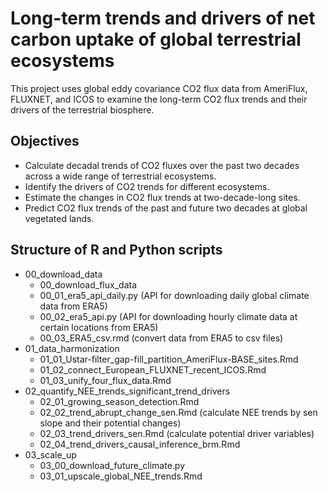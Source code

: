 # Long-term trends and drivers of net carbon uptake of global terrestrial ecosystems

This project uses global eddy covariance CO2 flux data from AmeriFlux, FLUXNET, and ICOS to examine the long-term CO2 flux trends and their drivers of the terrestrial biosphere.

## Objectives

-   Calculate decadal trends of CO2 fluxes over the past two decades across a wide range of terrestrial ecosystems.
-   Identify the drivers of CO2 trends for different ecosystems.
-   Estimate the changes in CO2 flux trends at two-decade-long sites.
-   Predict CO2 flux trends of the past and future two decades at global vegetated lands.

## Structure of R and Python scripts

-   00_download_data
    -   00_download_flux_data
    -   00_01_era5_api_daily.py (API for downloading daily global climate data from ERA5)
    -   00_02_era5_api.py (API for downloading hourly climate data at certain locations from ERA5)
    -   00_03_ERA5_csv.rmd (convert data from ERA5 to csv files)
-   01_data_harmonization
    -   01_01_Ustar-filter_gap-fill_partition_AmeriFlux-BASE_sites.Rmd
    -   01_02_connect_European_FLUXNET_recent_ICOS.Rmd
    -   01_03_unify_four_flux_data.Rmd
-   02_quantify_NEE_trends_significant_trend_drivers
    -   02_01_growing_season_detection.Rmd
    -   02_02_trend_abrupt_change_sen.Rmd (calculate NEE trends by sen slope and their potential changes)
    -   02_03_trend_drivers_sen.Rmd (calculate potential driver variables)
    -   02_04_trend_drivers_causal_inference_brm.Rmd
-   03_scale_up
    -   03_00_download_future_climate.py
    -   03_01_upscale_global_NEE_trends.Rmd
